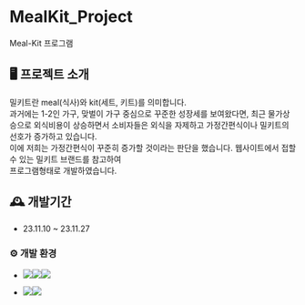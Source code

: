 # MealKit_Project
Meal-Kit 프로그램

## 🖥 프로젝트 소개
밀키트란 meal(식사)와 kit(세트, 키트)를 의미합니다. <br/>
과거에는 1-2인 가구, 맞벌이 가구 중심으로 꾸준한 성장세를 보여왔다면, 최근 물가상승으로 외식비용이 상승하면서 소비자들은 외식을 자제하고 가정간편식이나 밀키트의 선호가 증가하고 있습니다. <br/>
이에 저희는 가정간편식이 꾸준히 증가할 것이라는 판단을 했습니다. 웹사이트에서 접할 수 있는 밀키트 브랜드를 참고하여 <br/>
프로그램형태로 개발하였습니다. 

## 🕰 개발기간
* 23.11.10 ~ 23.11.27

### ⚙ 개발 환경
- <img src="https://img.shields.io/badge/Language-%23121011?style=for-the-badge"><img src="https://img.shields.io/badge/visualstudio-5C2D91?style=for-the-badge&logo=VisualStudio&logoColor=white"><img src="https://img.shields.io/badge/csharp-512BD4?style=for-the-badge&logo=C sharp&logoColor=white">

-  <img src="https://img.shields.io/badge/Database-%23121011?style=for-the-badge"><img src="https://img.shields.io/badge/Microsoft SQL Server-CC2927?style=for-the-badge&logo=microsoftsqlserver&logoColor=white">
